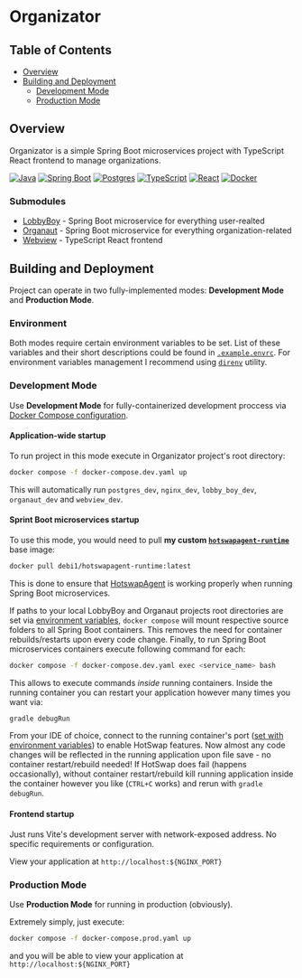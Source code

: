 # Organizator

## Table of Contents

- [Overview](#overview)
- [Building and Deployment](#building-and-deployment)
  - [Development Mode](#development-mode)
  - [Production Mode](#production-mode)

## Overview

Organizator is a simple Spring Boot microservices project with TypeScript React frontend to manage organizations.

[![Java](https://img.shields.io/badge/Java-%23ED8B00.svg?logo=openjdk&logoColor=white)](#)
[![Spring Boot](https://img.shields.io/badge/Spring%20Boot-6DB33F?logo=springboot&logoColor=fff)](#)
[![Postgres](https://img.shields.io/badge/Postgres-%23316192.svg?logo=postgresql&logoColor=white)](#)
[![TypeScript](https://img.shields.io/badge/TypeScript-3178C6?logo=typescript&logoColor=fff)](#)
[![React](https://img.shields.io/badge/React-%2320232a.svg?logo=react&logoColor=%2361DAFB)](#)
[![Docker](https://img.shields.io/badge/Docker-2496ED?logo=docker&logoColor=fff)](#)

### Submodules

- [LobbyBoy](https://github.com/alldaygooning/organizator-lobby_boy) - Spring Boot microservice for everything user-realted
- [Organaut](https://github.com/alldaygooning/organizator-organaut) - Spring Boot microservice for everything organization-related
- [Webview](https://github.com/alldaygooning/organizator-webview) - TypeScript React frontend

## Building and Deployment

Project can operate in two fully-implemented modes: **Development Mode** and **Production Mode**.

### Environment

Both modes require certain environment variables to be set. List of these variables and their short descriptions could be found in [`.example.envrc`](.example.envrc). For environment variables management I recommend using [`direnv`](https://direnv.net/) utility.

### Development Mode

Use **Development Mode** for fully-containerized development proccess via [Docker Compose configuration](https://github.com/alldaygooning/organizator/blob/master/docker-compose.dev.yaml).

#### Application-wide startup

To run project in this mode execute in Organizator project's root directory:

```bash
docker compose -f docker-compose.dev.yaml up
```

This will automatically run `postgres_dev`, `nginx_dev`, `lobby_boy_dev`, `organaut_dev` and `webview_dev`.

#### Sprint Boot microservices startup

To use this mode, you would need to pull **my custom [`hotswapagent-runtime`](https://hub.docker.com/r/debi1/hotswapagent-runtime/tags)** base image:

```bash
docker pull debi1/hotswapagent-runtime:latest
```

This is done to ensure that [HotswapAgent](https://github.com/HotswapProjects/HotswapAgent) is working properly when running Spring Boot microservices.

If paths to your local LobbyBoy and Organaut projects root directories are set via [environment variables](#environment), `docker compose` will mount respective source folders to all Spring Boot containers. This removes the need for container rebuilds/restarts upon every code change. Finally, to run Spring Boot microservices containers execute following command for each:

```bash
docker compose -f docker-compose.dev.yaml exec <service_name> bash
```

This allows to execute commands _inside_ running containers. Inside the running container you can restart your application however many times you want via:

```bash
gradle debugRun
```

From your IDE of choice, connect to the running container's port ([set with environment variables](#environment)) to enable HotSwap features. Now almost any code changes will be reflected in the running application upon file save - no container restart/rebuild needed! If HotSwap does fail (happens occasionally), without container restart/rebuild kill running application inside the container however you like (`CTRL+C` works) and rerun with `gradle debugRun`.

#### Frontend startup

Just runs Vite's development server with network-exposed address. No specific requirements or configuration.

View your application at `http://localhost:${NGINX_PORT}`

### Production Mode

Use **Production Mode** for running in production (obviously).

Extremely simply, just execute:

```bash
docker compose -f docker-compose.prod.yaml up
```

and you will be able to view your application at `http://localhost:${NGINX_PORT}`
